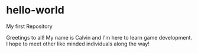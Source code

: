 # hello-world

My first Repository

Greetings to all! 
My name is Calvin and I'm here to learn game development.
I hope to meet other like minded individuals along the way!

